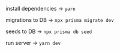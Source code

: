 install dependencies ->  `yarn`

migrations to DB -> `npx prisma migrate dev`

seeds to DB -> `npx prisma db seed`

run server -> `yarn dev`
